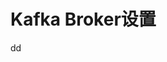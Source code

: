 Kafka Broker设置
================================================================================




































dd
